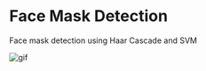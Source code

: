 # Face Mask Detection
Face mask detection using Haar Cascade and SVM

![gif](https://user-images.githubusercontent.com/50963861/121680499-463b4180-cad7-11eb-8b07-99bf9c8b3da7.gif)
